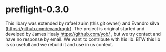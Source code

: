 preflight-0.3.0
===============
This libary was extended by rafael zuim (this git owner) and Evandro silva (https://github.com/evandrogtr). The project is original started and develped by James Healy https://github.com/yob/ , but we try contact and have no response by email. We want to contribute with his lib. BTW this lib is so usefull and we rebuild it and use in us context. 
